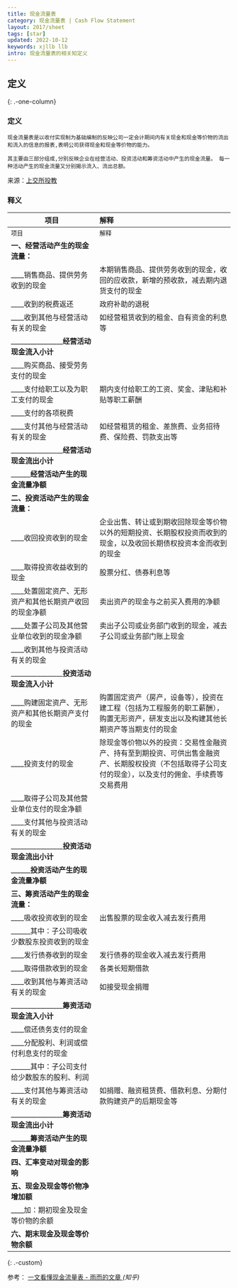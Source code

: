 ```yaml
---
title: 现金流量表
category: 现金流量表 | Cash Flow Statement
layout: 2017/sheet
tags: [star]
updated: 2022-10-12
keywords: xjllb llb
intro: 现金流量表的相关知定义
---
```



## 定义
{: .-one-column}

### 定义
```
现金流量表是以收付实现制为基础编制的反映公司一定会计期间内有关现金和现金等价物的流出和流入的信息的报表,表明公司获得现金和现金等价物的能力。 

其主要由三部分组成,分别反映企业在经营活动、投资活动和筹资活动中产生的现金流量。 每一种活动产生的现金流量又分别揭示流入、流出总额。
```
来源：[上交所投教](http://www.csrc.gov.cn/ningxia/c105510/c4487098/content.shtml)


### 释义

**项目**                                            |**解释**
----------------------------------------------------|:----------------------------------------------------
`项目`                                              |`解释`
**一、经营活动产生的现金流量：**| 
____销售商品、提供劳务收到的现金                      |本期销售商品、提供劳务收到的现金，收回的应收款，新增的预收款，减去期内退货支付的现金
____收到的税费返还                                   |政府补助的退税
____收到其他与经营活动有关的现金                      |如经营租赁收到的租金、自有资金的利息等
________________**经营活动现金流入小计**| 
____购买商品、接受劳务支付的现金                      | 
____支付给职工以及为职工支付的现金                    |期内支付给职工的工资、奖金、津贴和补贴等职工薪酬
____支付的各项税费| 
____支付其他与经营活动有关的现金                      |如经营租赁的租金、差旅费、业务招待费、保险费、罚款支出等
________________**经营活动现金流出小计**| 
______**经营活动产生的现金流量净额**| 
**二、投资活动产生的现金流量：**| 
____收回投资收到的现金                               |企业出售、转让或到期收回除现金等价物以外的短期投资、长期股权投资而收到的现金，以及收回长期债权投资本金而收到的现金
____取得投资收益收到的现金                           |股票分红、债券利息等
____处置固定资产、无形资产和其他长期资产收回的现金净额  |卖出资产的现金与之前买入费用的净额
____处置子公司及其他营业单位收到的现金净额             |卖出子公司或业务部门收到的现金，减去子公司或业务部门账上现金
____收到其他与投资活动有关的现金| 
________________**投资活动现金流入小计**| 
____购建固定资产、无形资产和其他长期资产支付的现金      |购置固定资产（房产，设备等），投资在建工程（包括为工程服务的职工薪酬），购置无形资产，研发支出以及构建其他长期资产等当期支付的现金
____投资支付的现金                                   |除现金等价物以外的投资：交易性金融资产、持有至到期投资、可供出售金融资产、长期股权投资（不包括取得子公司支付的现金），以及支付的佣金、手续费等交易费用
____取得子公司及其他营业单位支付的现金净额| 
____支付其他与投资活动有关的现金| 
________________**投资活动现金流出小计**| 
______**投资活动产生的现金流量净额**| 
**三、筹资活动产生的现金流量：**| 
____吸收投资收到的现金                             |出售股票的现金收入减去发行费用
______其中：子公司吸收少数股东投资收到的现金         | 
____发行债券收到的现金                             |发行债券的现金收入减去发行费用
____取得借款收到的现金                             |各类长短期借款
____收到其他与筹资活动有关的现金                    |如接受现金捐赠
________________**筹资活动现金流入小计**| 
____偿还债务支付的现金| 
____分配股利、利润或偿付利息支付的现金| 
______其中：子公司支付给少数股东的股利、利润| 
____支付其他与筹资活动有关的现金                    |如捐赠、融资租赁费、借款利息、分期付款购建资产的后期现金等 
________________**筹资活动现金流出小计**| 
______**筹资活动产生的现金流量净额**| 
**四、汇率变动对现金的影响**| 
**五、现金及现金等价物净增加额**| 
____加：期初现金及现金等价物的余额| 
**六、期末现金及现金等价物余额**| 
{: .-custom}

参考： [一文看懂现金流量表 - 雨而的文章 ](https://zhuanlan.zhihu.com/p/97601882) _(知乎)_